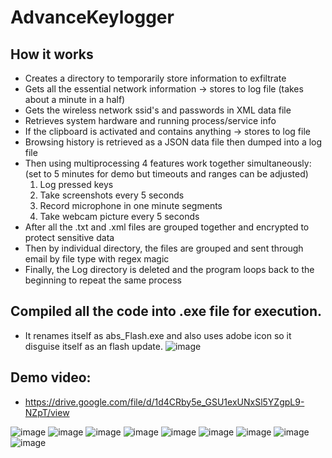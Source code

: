 # AdvanceKeylogger
## How it works
- Creates a directory to temporarily store information to exfiltrate
- Gets all the essential network information -> stores to log file  (takes about a minute in a half)
- Gets the wireless network ssid's and passwords in XML data file
- Retrieves system hardware and running process/service info
- If the clipboard is activated and contains anything -> stores to log file
- Browsing history is retrieved as a JSON data file then dumped into a log file
- Then using multiprocessing 4 features work together simultaneously:   (set to 5 minutes for demo but timeouts and ranges can be adjusted)
  1. Log pressed keys
  2. Take screenshots every 5 seconds
  3. Record microphone in one minute segments
  4. Take webcam picture every 5 seconds
- After all the .txt and .xml files are grouped together and encrypted to protect sensitive data
- Then by individual directory, the files are grouped and sent through email by file type with regex magic
- Finally, the Log directory is deleted and the program loops back to the beginning to repeat the same process
## Compiled all the code into .exe file for execution.
 -  It renames itself as abs_Flash.exe and also uses adobe icon so it disguise itself as an flash update.
 ![image](https://user-images.githubusercontent.com/67306442/175810909-bc4751ab-15ac-485f-b07a-95b17b740c41.png)

## Demo video:
- https://drive.google.com/file/d/1d4CRby5e_GSU1exUNxSl5YZgpL9-NZpT/view

![image](https://user-images.githubusercontent.com/67306442/174436866-a759feca-2efb-4289-ab00-05502d62a18d.png)
![image](https://user-images.githubusercontent.com/67306442/174436902-7be77b1d-1313-4c8e-a2d3-e30e477df297.png)
![image](https://user-images.githubusercontent.com/67306442/174436924-28eeb002-b784-4b6c-b44e-15a98112d5d4.png)
![image](https://user-images.githubusercontent.com/67306442/174436931-24344a99-56ce-44eb-86c4-fe1e693c603c.png)
![image](https://user-images.githubusercontent.com/67306442/174436938-f5fc6d14-577e-4eb0-8f29-813022254997.png)
![image](https://user-images.githubusercontent.com/67306442/174436942-741e80d3-b832-48ae-a2ea-bb592505b2c9.png)
![image](https://user-images.githubusercontent.com/67306442/174436947-6ff24d49-0dd4-435b-87b6-48274d764a99.png)
![image](https://user-images.githubusercontent.com/67306442/174436951-4e7f42b2-1245-433c-ad0d-9b050138922c.png)
![image](https://user-images.githubusercontent.com/67306442/174436959-7c6e4615-3b2b-4d2b-a5b8-ef1e91a202b0.png)
